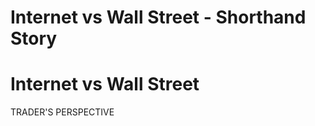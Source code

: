 # Internet vs Wall Street - Shorthand Story
<script src="https://embed.shorthand.com/embed_10.js"></script>
<div data-shorthand-embed="carnegiemellon.shorthandstories.com/internet-vs-wall-street/"><h1>Internet vs Wall Street</h1><p>TRADER'S PERSPECTIVE</p></div>
